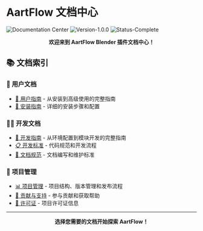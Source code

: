 # AartFlow 文档中心

![Documentation Center](https://img.shields.io/badge/Documentation-Center-blue?style=flat-square&logo=book)
![Version-1.0.0](https://img.shields.io/badge/Version-1.0.0-green?style=flat-square)
![Status-Complete](https://img.shields.io/badge/Status-Complete-brightgreen?style=flat-square)

<p align="center">
<strong>欢迎来到 AartFlow Blender 插件文档中心！</strong>
</p>

## 📚 文档索引

### 👥 用户文档
- [📖 用户指南](user-guide.md) - 从安装到高级使用的完整指南
- [🔧 安装指南](installation.md) - 详细的安装步骤和配置

### 👨‍💻 开发文档
- [🚀 开发指南](development-guide.md) - 从环境配置到模块开发的完整指南
- [📋 开发标准](development-standards.md) - 代码规范和开发流程
- [📝 文档规范](documentation-standards.md) - 文档编写和维护标准

### 🏢 项目管理
- [📊 项目管理](project-management.md) - 项目结构、版本管理和发布流程
- [🤝 贡献与支持](contributing-and-support.md) - 参与贡献和获取帮助
- [📄 许可证](license.md) - 项目许可证信息

---

<p align="center">
<strong>选择您需要的文档开始探索 AartFlow！</strong>
</p>
